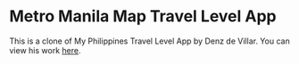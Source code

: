 # Metro Manila Map Travel Level App
This is a clone of My Philippines Travel Level App by Denz de Villar. You can view his work <a href="https://my-philippines-travel-level.com/">here</a>.